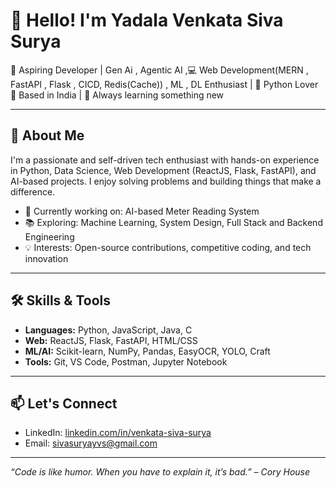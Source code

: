 # 👋 Hello! I'm Yadala Venkata Siva Surya

🎯 Aspiring Developer | Gen Ai , Agentic AI ,💻 Web Development(MERN , FastAPI , Flask , CICD, Redis(Cache)) ,  ML , DL Enthusiast | 🐍 Python Lover  
📍 Based in India | 🌱 Always learning something new


---

## 🚀 About Me

I'm a passionate and self-driven tech enthusiast with hands-on experience in Python, Data Science, Web Development (ReactJS, Flask, FastAPI), and AI-based projects. I enjoy solving problems and building things that make a difference.

- 🔭 Currently working on: AI-based Meter Reading System
- 📚 Exploring: Machine Learning, System Design, Full Stack and Backend Engineering
- 💡 Interests: Open-source contributions, competitive coding, and tech innovation

---

## 🛠️ Skills & Tools

- **Languages:** Python, JavaScript, Java, C
- **Web:** ReactJS, Flask, FastAPI, HTML/CSS
- **ML/AI:** Scikit-learn, NumPy, Pandas, EasyOCR, YOLO, Craft
- **Tools:** Git, VS Code, Postman, Jupyter Notebook

---

## 📫 Let's Connect

- LinkedIn: [linkedin.com/in/venkata-siva-surya](https://www.linkedin.com/in/yadala-venkata-siva-surya-1a1a3b256/)
- Email: sivasuryayvs@gmail.com
<!-- - Portfolio: [sivasurya.dev](https://sivasurya.dev) *(replace with your link)* -->

---

_“Code is like humor. When you have to explain it, it’s bad.” – Cory House_

